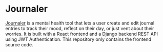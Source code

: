 # Journaler
[Journaler](https://journaler.netlify.app) is a mental health tool that lets a user create and edit journal entries to track their mood, reflect on their day, or just vent about their worries. It is built with a React frontend and a Django backend REST API using JWT Authentication. This repository only contains the frontend source code.

